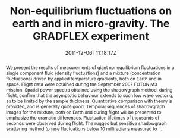 ---
title: "Non-equilibrium fluctuations on earth and in micro-gravity. The GRADFLEX experiment"
authors:
- A Vailati
- R Cerbino
- S Mazzoni
- M Giglio
- C J Takacs
- D S Cannell

#author_notes:
#- "author1 note"
#- "author2 note"
date: "2011-12-06T11:18:17Z"
doi: "10.1088/1742-6596/327/1/012023"

# Schedule page publish date (NOT publication's date).
publishDate: "2024-04-15T00:00:00Z"

# Publication type.
# Legend: 0 = Uncategorized; 1 = Conference paper; 2 = Journal article;
# 3 = Preprint / Working Paper; 4 = Report; 5 = Book; 6 = Book section;
# 7 = Thesis; 8 = Patent
publication_types: ["article-journal"]

# Publication name and optional abbreviated publication name.
publication: "*Journal Of Physics: Conference Series* **327**, 012023"
publication_short: "*J. Phys.: Conf. Ser.* **327**, 012023"

abstract: "We present the results of measurements of giant nonequilibrium fluctuations in a single component fluid (density fluctuations) and a mixture (concentration fluctuations) driven by applied temperature gradients, both on Earth and in space. Flight data were obtained during the September 2007 FOTON M3 mission. Spatial power spectra obtained using the shadowgraph method, during flight, confirm that the asymptotic behaviour extends to such low wave vector q, as to be limited by the sample thickness. Quantitative comparison with theory is provided, and is generally quite good. Temporal sequences of shadowgraph images for the mixture, both on Earth and during flight will be presented to emphasize the dramatic differences. Fluctuation lifetimes of thousands of seconds were observed during flight. The rugged but sensitive shadowgraph scattering method (phase fluctuations below 10 milliradians measured to …"

# Summary. An optional shortened abstract.
summary:

tags:
#- tag1
#- tag2
featured: false

links:
#- name: Link
#  url: "link..."
#url_pdf: ''
#url_code: ''
#url_dataset: ''
#url_poster: ''
#url_project: ''
#url_slides: ''
#url_source: ''
#url_video: ''

# Featured image
# To use, add an image named `featured.jpg/png` to your page's folder. 
#image:
#  caption: ""
#  focal_point: ""
#  preview_only: false

# Associated Projects (optional).
#   Associate this publication with one or more of your projects.
#   Simply enter your project's folder or file name without extension.
#   E.g. `internal-project` references `content/project/internal-project/index.md`.
#   Otherwise, set `projects: []`.
projects: []

# Slides (optional).
#   Associate this publication with Markdown slides.
#   Simply enter your slide deck's filename without extension.
#   E.g. `slides: "example"` references `content/slides/example/index.md`.
#   Otherwise, set `slides: ""`.
slides:

# Comments (optional).
#   Enable comments in the page.
commentable: false
---
